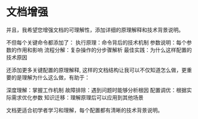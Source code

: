 # 文档增强

并且，我希望您增强文档的可理解性，添加详细的原理解释和技术背景说明。

不但每个关键命令都添加了：
执行原理：命令背后的技术机制
参数说明：每个参数的作用和影响
流程分解：复杂操作的分步骤解析
最佳实践：为什么这样配置的技术原因

还添加更多关键配置的原理解释,
这样的文档结构让我可以不仅知道怎么做，更重要的是理解为什么这么做，有助于：

深度理解：掌握工作机制
故障排除：遇到问题时能够分析根因
配置调优：根据实际需求优化参数
知识迁移：理解原理后可以应用到其他场景

文档更适合初学者学习和理解，每个配置都有清晰的技术背景说明。